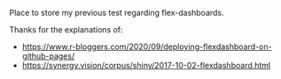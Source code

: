 Place to store my previous test regarding flex-dashboards.

Thanks for the explanations of:

* <https://www.r-bloggers.com/2020/09/deploying-flexdashboard-on-github-pages/>
* <https://synergy.vision/corpus/shiny/2017-10-02-flexdashboard.html>
